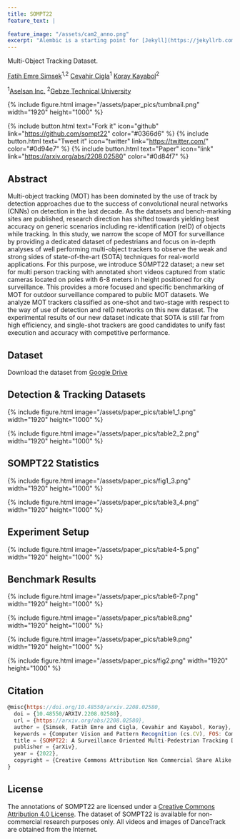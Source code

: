```yaml
---
title: SOMPT22
feature_text: | 
  
feature_image: "/assets/cam2_anno.png"
excerpt: "Alembic is a starting point for [Jekyll](https://jekyllrb.com/) projects. Rather than starting from scratch, this boilerplate is designed to get the ball rolling immediately. Install it, configure it, tweak it, push it."
---
```


Multi-Object Tracking Dataset. 

[Fatih Emre Simsek](https://www.linkedin.com/in/fatihemresimsek/ "Fatih Emre Simsek")<sup>1,2</sup> [Cevahir Cigla](https://www.linkedin.com/in/cevahir-%C3%A7%C4%B1%C4%9Fla-phd-19236135/ "Cevahir Cigla")<sup>1</sup> [Koray Kayabol](https://www.linkedin.com/in/koray-kayabol-75454045/ "Koray Kayabol")<sup>2</sup>

<sup>1</sup>[Aselsan Inc.](https://www.linkedin.com/company/aselsan/mycompany/ "Aselsan Inc.") <sup>2</sup>[Gebze Technical University](https://www.linkedin.com/school/gebze-teknik-%C3%BCniversitesi/ "Gebze Technical University") 

{% include figure.html image="/assets/paper_pics/tumbnail.png" width="1920" height="1000" %}


{% include button.html text="Fork it" icon="github" link="https://github.com/sompt22" color="#0366d6" %} {% include button.html text="Tweet it" icon="twitter" link="https://twitter.com/" color="#0d94e7" %} {% include button.html text="Paper" icon="link" link="https://arxiv.org/abs/2208.02580" color="#0d84f7" %}


## Abstract

Multi-object tracking (MOT) has been dominated by the use of track by detection approaches due to the success of convolutional neural networks (CNNs) on detection in the last decade. As the datasets and bench-marking sites are published, research direction has shifted towards yielding best accuracy on generic scenarios including re-identification
(reID) of objects while tracking. In this study, we narrow the scope of MOT for surveillance by providing a dedicated dataset of pedestrians and focus on in-depth analyses of well performing multi-object trackers to observe the weak and strong sides of state-of-the-art (SOTA) techniques for real-world applications. For this purpose, we introduce SOMPT22 dataset; a new set for multi person tracking with annotated short videos
captured from static cameras located on poles with 6-8 meters in height positioned for city surveillance. This provides a more focused and specific benchmarking of MOT for outdoor surveillance compared to public MOT datasets. We analyze MOT trackers classified as one-shot and two-stage with respect to the way of use of detection and reID networks on
this new dataset. The experimental results of our new dataset indicate that SOTA is still far from high efficiency, and single-shot trackers are good candidates to unify fast execution and accuracy with competitive performance.

## Dataset

Download the dataset from [Google Drive](https://drive.google.com/drive/folders/1Z_gnFmX-EKUe4yLBQPa2pxXkyqYbxkhX?usp=sharing)

## Detection & Tracking Datasets


{% include figure.html image="/assets/paper_pics/table1_1.png" width="1920" height="1000" %}

{% include figure.html image="/assets/paper_pics/table2_2.png" width="1920" height="1000" %}

## SOMPT22 Statistics

{% include figure.html image="/assets/paper_pics/fig1_3.png" width="1920" height="1000" %}

{% include figure.html image="/assets/paper_pics/table3_4.png" width="1920" height="1000" %}

## Experiment Setup

{% include figure.html image="/assets/paper_pics/table4-5.png" width="1920" height="1000" %}


## Benchmark Results

{% include figure.html image="/assets/paper_pics/table6-7.png" width="1920" height="1000" %}

{% include figure.html image="/assets/paper_pics/table8.png" width="1920" height="1000" %}

{% include figure.html image="/assets/paper_pics/table9.png" width="1920" height="1000" %}

{% include figure.html image="/assets/paper_pics/fig2.png" width="1920" height="1000" %}

## Citation

``` js
@misc{https://doi.org/10.48550/arxiv.2208.02580,
  doi = {10.48550/ARXIV.2208.02580},
  url = {https://arxiv.org/abs/2208.02580},
  author = {Simsek, Fatih Emre and Cigla, Cevahir and Kayabol, Koray},
  keywords = {Computer Vision and Pattern Recognition (cs.CV), FOS: Computer and information sciences, FOS: Computer and information sciences},
  title = {SOMPT22: A Surveillance Oriented Multi-Pedestrian Tracking Dataset},
  publisher = {arXiv},
  year = {2022},
  copyright = {Creative Commons Attribution Non Commercial Share Alike 4.0 International}
}
```


## License

The annotations of SOMPT22 are licensed under a [Creative Commons Attribution 4.0 License](https://creativecommons.org/licenses/by/4.0 "Creative Commons Attribution 4.0 License"). The dataset of SOMPT22 is available for non-commercial research purposes only. All videos and images of DanceTrack are obtained from the Internet. 
